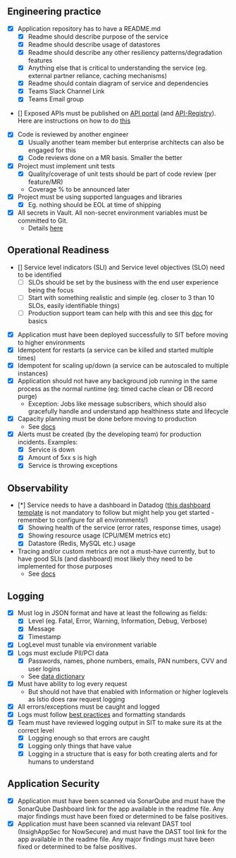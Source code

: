 ## Engineering practice
- [x] Application repository has to have a README.md
    - [x] Readme should describe purpose of the service
    - [x] Readme should describe usage of datastores
    - [x] Readme should describe any other resiliency patterns/degradation features
    - [x] Anything else that is critical to understanding the service (eg. external partner reliance, caching mechanisms)
    - [X] Readme should contain diagram of service and dependencies
    - [X] Teams Slack Channel Link
    - [X] Teams Email group
 - [] Exposed APIs must be published on [API portal](http://api-portal.preprod.google.questech.io/) (and [API-Registry](http://git.questrade.com/msa/api-registry)). Here are instructions on how to do [this](https://api-portal.uat.questrade.com/contribute)
 - [x] Code is reviewed by another engineer
    - [x] Usually another team member but enterprise architects can also be engaged for this
    - [x] Code reviews done on a MR basis. Smaller the better
- [x] Project must implement unit tests 
    - [x] Quality/coverage of unit tests should be part of code review (per feature/MR)
    - Coverage % to be announced later
- [x] Project must be using supported languages and libraries
    - [x] Eg. nothing should be EOL at time of shipping
- [x] All secrets in Vault. All non-secret environment variables must be committed to Git. 
    - Details [here](https://confluence/display/QIOS/Configuration+and+secret+management+for+Cloud+Native+Applications)

## Operational Readiness
- [] Service level indicators (SLI) and Service level objectives (SLO) need to be identified
    - [ ] SLOs should be set by the business with the end user experience being the focus
    - [ ] Start with something realistic and simple (eg. closer to 3 than 10 SLOs, easily identifiable things)
    - [ ] Production support team can help with this and see this [doc](https://landing.google.com/sre/sre-book/chapters/service-level-objectives/) for basics
- [x] Application must have been deployed successfully to SIT before moving to higher environments
- [x] Idempotent for restarts (a service can be killed and started multiple times)
- [x] Idempotent for scaling up/down (a service can be autoscaled to multiple instances)
- [x] Application should not have any background job running in the same process as the normal runtime (eg: timed cache clean or DB record purge)
    - Exception: Jobs like message subscribers, which should also gracefully handle and understand app healthiness state and lifecycle
- [x] Capacity planning must be done before moving to production
    - See [docs](http://git.questrade.com/infra/docs/blob/master/paas.config.md#kubernetes-configuration)
- [x] Alerts must be created (by the developing team) for production incidents. Examples:
    - [x] Service is down
    - [x] Amount of 5xx s is high
    - [x] Service is throwing exceptions

## Observability
- [*] Service needs to have a dashboard in Datadog ([this dashboard template](https://app.datadoghq.com/dashboard/5j4-v2u-mwc) is not mandatory to follow but might help you get started - remember to configure for all environments!)
    - [x] Showing health of the service (error rates, response times, usage)
    - [x] Showing resource usage (CPU/MEM metrics etc)
    - [x] Datastore (Redis, MySQL etc.) usage
- Tracing and/or custom metrics are not a must-have currently, but to have good SLIs (and dashboard) most likely they need to be implemented for those purposes
    - See [docs](https://docs.google.com/document/d/1IhxFN2zo3wmYv1dHfSEP1ZSLCKmHKOdVcOUka2TIf8k/edit#)

## Logging
- [x] Must log in JSON format and have at least the following as fields:
    - [x] Level (eg. Fatal, Error, Warning, Information, Debug, Verbose)
    - [x] Message
    - [x] Timestamp
- [x] LogLevel must tunable via environment variable
- [x] Logs must exclude PII/PCI data
    - [x] Passwords, names, phone numbers, emails, PAN numbers, CVV and user logins
    - See  [data dictionary](http://knowledge.questrade.com/asset/439ec378-2f85-495e-815c-27d9c34df077)
- [x]  Must have ability to log every request
    - But should not have that enabled with Information or higher loglevels as Istio does raw request logging
- [x] All errors/exceptions must be caught and logged
- [x] Logs must follow [best practices](https://docs.google.com/document/d/1IhxFN2zo3wmYv1dHfSEP1ZSLCKmHKOdVcOUka2TIf8k/edit#heading=h.ewbkjuohju4w) and formatting standards
- [x] Team must have reviewed logging output in SIT to make sure its at the correct level
    - [x] Logging enough so that errors are caught
    - [x] Logging only things that have value
    - [x] Logging in a structure that is easy for both creating alerts and for humans to understand

## Application Security
- [x] Application must have been scanned via SonarQube and must have the SonarQube Dashboard link for the app available in the readme file. Any major findings must have been fixed or determined to be false positives.
- [x] Application must have been scanned via relevant DAST tool (InsighAppSec for NowSecure) and must have the DAST tool link for the app available in the readme file. Any major findings must have been fixed or determined to be false positives.
